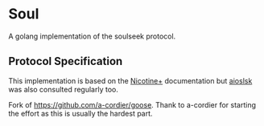 # Soul

A golang implementation of the soulseek protocol.

## Protocol Specification

This implementation is based on the [Nicotine+](https://nicotine-plus.github.io/nicotine-plus/doc/SLSKPROTOCOL.html) documentation but [aioslsk](https://aioslsk.readthedocs.io) was also consulted regularly too.


Fork of https://github.com/a-cordier/goose. Thank to a-cordier for starting the effort as this is usually the hardest part.